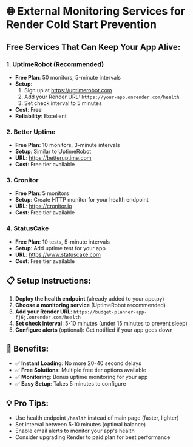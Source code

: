 # 🌐 External Monitoring Services for Render Cold Start Prevention

## Free Services That Can Keep Your App Alive:

### 1. **UptimeRobot** (Recommended)
- **Free Plan**: 50 monitors, 5-minute intervals
- **Setup**: 
  1. Sign up at https://uptimerobot.com
  2. Add your Render URL: `https://your-app.onrender.com/health`
  3. Set check interval to 5 minutes
- **Cost**: Free
- **Reliability**: Excellent

### 2. **Better Uptime** 
- **Free Plan**: 10 monitors, 3-minute intervals
- **Setup**: Similar to UptimeRobot
- **URL**: https://betteruptime.com
- **Cost**: Free tier available

### 3. **Cronitor**
- **Free Plan**: 5 monitors
- **Setup**: Create HTTP monitor for your health endpoint
- **URL**: https://cronitor.io
- **Cost**: Free tier available

### 4. **StatusCake**
- **Free Plan**: 10 tests, 5-minute intervals
- **Setup**: Add uptime test for your app
- **URL**: https://www.statuscake.com
- **Cost**: Free tier available

## 📋 Setup Instructions:

1. **Deploy the health endpoint** (already added to your app.py)
2. **Choose a monitoring service** (UptimeRobot recommended)
3. **Add your Render URL**: `https://budget-planner-app-fj6j.onrender.com/health`
4. **Set check interval**: 5-10 minutes (under 15 minutes to prevent sleep)
5. **Configure alerts** (optional): Get notified if your app goes down

## 🎯 Benefits:
- ✅ **Instant Loading**: No more 20-40 second delays
- ✅ **Free Solutions**: Multiple free tier options available
- ✅ **Monitoring**: Bonus uptime monitoring for your app
- ✅ **Easy Setup**: Takes 5 minutes to configure

## 💡 Pro Tips:
- Use health endpoint `/health` instead of main page (faster, lighter)
- Set interval between 5-10 minutes (optimal balance)
- Enable email alerts to monitor your app's health
- Consider upgrading Render to paid plan for best performance
